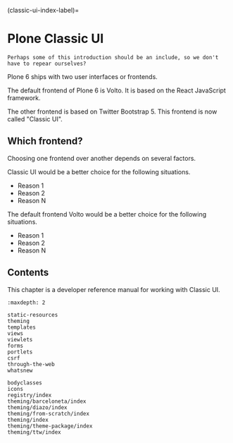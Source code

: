 (classic-ui-index-label)=

# Plone Classic UI

```{todo}
Perhaps some of this introduction should be an include, so we don't have to repear ourselves?
```

Plone 6 ships with two user interfaces or frontends.

The default frontend of Plone 6 is Volto.
It is based on the React JavaScript framework.

The other frontend is based on Twitter Bootstrap 5.
This frontend is now called "Classic UI".


## Which frontend?

Choosing one frontend over another depends on several factors.

Classic UI would be a better choice for the following situations. 

-   Reason 1
-   Reason 2
-   Reason N

The default frontend Volto would be a better choice for the following situations. 

-   Reason 1
-   Reason 2
-   Reason N


## Contents

This chapter is a developer reference manual for working with Classic UI.

```{toctree}
:maxdepth: 2

static-resources
theming
templates
views
viewlets
forms
portlets
csrf
through-the-web
whatsnew

bodyclasses
icons
registry/index
theming/barceloneta/index
theming/diazo/index
theming/from-scratch/index
theming/index
theming/theme-package/index
theming/ttw/index
```
